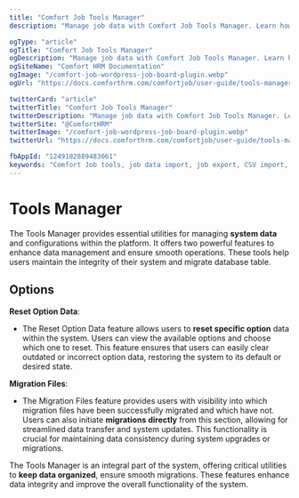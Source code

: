 ```yaml
---
title: "Comfort Job Tools Manager"
description: "Manage job data with Comfort Job Tools Manager. Learn how to import/export jobs via CSV, run system diagnostics, and use administrative utilities for job board maintenance."

ogType: "article"
ogTitle: "Comfort Job Tools Manager"
ogDescription: "Manage job data with Comfort Job Tools Manager. Learn how to import/export jobs via CSV, run system diagnostics, and use administrative utilities for job board maintenance."
ogSiteName: "Comfort HRM Documentation"
ogImage: "/comfort-job-wordpress-job-board-plugin.webp"
ogUrl: "https://docs.comforthrm.com/comfortjob/user-guide/tools-manager"

twitterCard: "article"
twitterTitle: "Comfort Job Tools Manager"
twitterDescription: "Manage job data with Comfort Job Tools Manager. Learn how to import/export jobs via CSV, run system diagnostics, and use administrative utilities for job board maintenance."
twitterSite: "@ComfortHRM"
twitterImage: "/comfort-job-wordpress-job-board-plugin.webp"
twitterUrl: "https://docs.comforthrm.com/comfortjob/user-guide/tools-manager"

fbAppId: "1249182889483061"
keywords: "Comfort Job tools, job data import, job export, CSV import, system tools, plugin utilities, data management, bulk operations, system status, debug tools, database management"
---
```


# Tools Manager

The Tools Manager provides essential utilities for managing **system data** and configurations within the platform. It offers two powerful features to enhance data management and ensure smooth operations. These tools help users maintain the integrity of their system and migrate database table.

## Options ##

**Reset Option Data**:
+ The Reset Option Data feature allows users to **reset specific option** data within the system. Users can view the available options and choose which one to reset. This feature ensures that users can easily clear outdated or incorrect option data, restoring the system to its default or desired state.

**Migration Files**:
+ The Migration Files feature provides users with visibility into which migration files have been successfully migrated and which have not. Users can also initiate **migrations directly** from this section, allowing for streamlined data transfer and system updates. This functionality is crucial for maintaining data consistency during system upgrades or migrations.

The Tools Manager is an integral part of the system, offering critical utilities to **keep data organized**, ensure smooth migrations. These features enhance data integrity and improve the overall functionality of the system.

